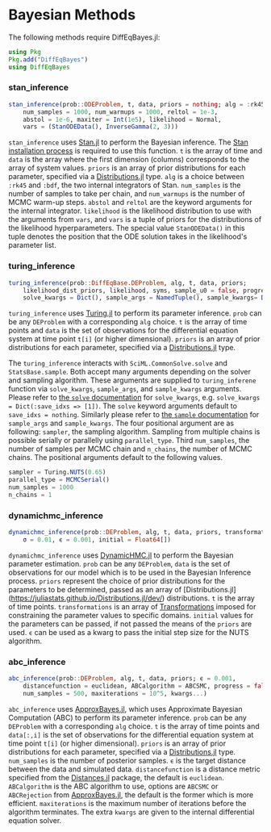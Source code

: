# Bayesian Methods

The following methods require DiffEqBayes.jl:

```julia
using Pkg
Pkg.add("DiffEqBayes")
using DiffEqBayes
```

### stan_inference

```julia
stan_inference(prob::ODEProblem, t, data, priors = nothing; alg = :rk45,
    num_samples = 1000, num_warmups = 1000, reltol = 1e-3,
    abstol = 1e-6, maxiter = Int(1e5), likelihood = Normal,
    vars = (StanODEData(), InverseGamma(2, 3)))
```

`stan_inference` uses [Stan.jl](https://stanjulia.github.io/CmdStan.jl/latest/INTRO/)
to perform the Bayesian inference. The
[Stan installation process](https://stanjulia.github.io/CmdStan.jl/latest/INSTALLATION/)
is required to use this function. `t` is the array of time
and `data` is the array where the first dimension (columns) corresponds to the
array of system values. `priors` is an array of prior distributions for each
parameter, specified via a [Distributions.jl](https://juliastats.github.io/Distributions.jl/dev/)
type. `alg` is a choice between `:rk45` and `:bdf`, the two internal integrators
of Stan. `num_samples` is the number of samples to take per chain, and `num_warmups`
is the number of MCMC warm-up steps. `abstol` and `reltol` are the keyword
arguments for the internal integrator. `likelihood` is the likelihood distribution
to use with the arguments from `vars`, and `vars` is a tuple of priors for the
distributions of the likelihood hyperparameters. The special value `StanODEData()`
in this tuple denotes the position that the ODE solution takes in the likelihood's
parameter list.

### turing_inference

```julia
turing_inference(prob::DiffEqBase.DEProblem, alg, t, data, priors;
    likelihood_dist_priors, likelihood, syms, sample_u0 = false, progress = false,
    solve_kwargs = Dict(), sample_args = NamedTuple(), sample_kwargs= Dict())
```

`turing_inference` uses [Turing.jl](https://github.com/TuringLang/Turing.jl) to
perform its parameter inference. `prob` can be any `DEProblem` with a corresponding
`alg` choice. `t` is the array of time points and `data` is the set of
observations for the differential equation system at time point `t[i]` (or higher
dimensional). `priors` is an array of prior distributions for each
parameter, specified via a
[Distributions.jl](https://juliastats.github.io/Distributions.jl/dev/)
type.

The `turing_inference` interacts with `SciML.CommonSolve.solve` and `StatsBase.sample`. Both accept many arguments depending on the solver and sampling algorithm.
These arguments are supplied to `turing_inferene` function via `solve_kwargs`, `sample_args`, and `sample_kwargs` arguments. Please refer to [the `solve` documentation](https://docs.sciml.ai/DiffEqDocs/stable/basics/common_solver_opts/) for `solve_kwargs`, e.g. `solve_kwargs = Dict(:save_idxs => [1])`.
The `solve` keyword arguments default to `save_idxs = nothing`. Similarly please refer to [the `sample` documentation]((https://turinglang.org/v0.26/docs/using-turing/guide#sampling-multiple-chains)) for `sample_args` and `sample_kwargs`. The four positional argument are as following: `sampler`, the sampling algorithm. Sampling from multiple chains is possible serially or parallelly using `parallel_type`. Third `num_samples`, the number of samples per MCMC chain and `n_chains`, the number of MCMC chains. The positional arguments default to the following values.
```julia
sampler = Turing.NUTS(0.65)
parallel_type = MCMCSerial()
num_samples = 1000
n_chains = 1
```

### dynamichmc_inference

```julia
dynamichmc_inference(prob::DEProblem, alg, t, data, priors, transformations;
    σ = 0.01, ϵ = 0.001, initial = Float64[])
```

`dynamichmc_inference` uses [DynamicHMC.jl](https://github.com/tpapp/DynamicHMC.jl) to
perform the Bayesian parameter estimation. `prob` can be any `DEProblem`, `data` is the set
of observations for our model which is to be used in the Bayesian Inference process. `priors` represent the
choice of prior distributions for the parameters to be determined, passed as an array of [Distributions.jl]
(https://juliastats.github.io/Distributions.jl/dev/) distributions. `t` is the array of time points. `transformations`
is an array of [Transformations](https://github.com/tpapp/ContinuousTransformations.jl) imposed for constraining the
parameter values to specific domains. `initial` values for the parameters can be passed, if not passed the means of the
`priors` are used. `ϵ` can be used as a kwarg to pass the initial step size for the NUTS algorithm.

### abc_inference

```julia
abc_inference(prob::DEProblem, alg, t, data, priors; ϵ = 0.001,
    distancefunction = euclidean, ABCalgorithm = ABCSMC, progress = false,
    num_samples = 500, maxiterations = 10^5, kwargs...)
```

`abc_inference` uses [ApproxBayes.jl](https://github.com/marcjwilliams1/ApproxBayes.jl), which uses Approximate Bayesian Computation (ABC) to
perform its parameter inference. `prob` can be any `DEProblem` with a corresponding
`alg` choice. `t` is the array of time points and `data[:,i]` is the set of
observations for the differential equation system at time point `t[i]` (or higher
dimensional). `priors` is an array of prior distributions for each
parameter, specified via a
[Distributions.jl](https://juliastats.github.io/Distributions.jl/dev/)
type. `num_samples` is the number of posterior samples. `ϵ` is the target
distance between the data and simulated data. `distancefunction` is a distance metric specified from the
[Distances.jl](https://github.com/JuliaStats/Distances.jl)
package, the default is `euclidean`. `ABCalgorithm` is the ABC algorithm to use, options are `ABCSMC` or `ABCRejection` from
[ApproxBayes.jl](https://github.com/marcjwilliams1/ApproxBayes.jl), the default
is the former which is more efficient. `maxiterations` is the maximum number of iterations before the algorithm terminates. The extra `kwargs` are given to the internal differential
equation solver.
